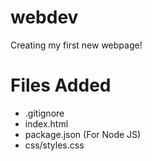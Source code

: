 # webdev

Creating my first new webpage!

# Files Added

* .gitignore
* index.html
* package.json (For Node JS)
* css/styles.css
